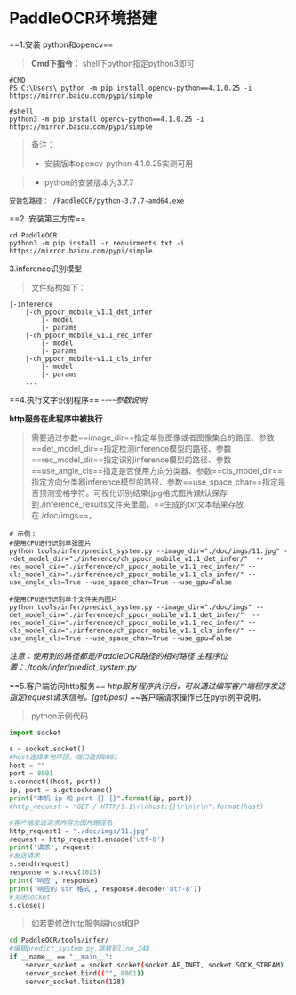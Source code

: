 # PaddleOCR环境搭建

==1.安装 python和opencv==
> **Cmd下指令：**
shell下python指定python3即可
```
#CMD
PS C:\Users\ python -m pip install opencv-python==4.1.0.25 -i https://mirror.baidu.com/pypi/simple
```
```
#shell
python3 -m pip install opencv-python==4.1.0.25 -i https://mirror.baidu.com/pypi/simple
```

>备注：
>- 安装版本opencv-python 4.1.0.25实测可用

>- python的安装版本为3.7.7
```
安装包路径： /PaddleOCR/python-3.7.7-amd64.exe
```

==2. 安装第三方库==
```
cd PaddleOCR
python3 -m pip install -r requirments.txt -i https://mirror.baidu.com/pypi/simple
```
3.inference识别模型
>文件结构如下：
```
|-inference
    |-ch_ppocr_mobile_v1.1_det_infer
        |- model
        |- params
    |-ch_ppocr_mobile_v1.1_rec_infer
        |- model
        |- params
    |-ch_ppocr_mobile-v1.1_cls_infer
        |- model
        |- params
    ...
```

==4.执行文字识别程序==
----*参数说明*

**http服务在此程序中被执行**
>需要通过参数==image_dir==指定单张图像或者图像集合的路径、参数==det_model_dir==指定检测inference模型的路径、参数==rec_model_dir==指定识别inference模型的路径、参数==use_angle_cls==指定是否使用方向分类器、参数==cls_model_dir==指定方向分类器inference模型的路径、参数==use_space_char==指定是否预测空格字符。可视化识别结果(jpg格式图片)默认保存到./inference_results文件夹里面。==生成的txt文本结果存放在./doc/imgs==。

```
# 示例： 
#使用CPU进行识别单张图片
python tools/infer/predict_system.py --image_dir="./doc/imgs/11.jpg" --det_model_dir="./inference/ch_ppocr_mobile_v1.1_det_infer/"  --rec_model_dir="./inference/ch_ppocr_mobile_v1.1_rec_infer/" --cls_model_dir="./inference/ch_ppocr_mobile_v1.1_cls_infer/" --use_angle_cls=True --use_space_char=True --use_gpu=False

#使用CPU进行识别单个文件夹内图片
python tools/infer/predict_system.py --image_dir="./doc/imgs" --det_model_dir="./inference/ch_ppocr_mobile_v1.1_det_infer/"  --rec_model_dir="./inference/ch_ppocr_mobile_v1.1_rec_infer/" --cls_model_dir="./inference/ch_ppocr_mobile_v1.1_cls_infer/" --use_angle_cls=True --use_space_char=True --use_gpu=False
```
*注意：使用到的路径都是/PaddleOCR路径的相对路径*
*主程序位置：./tools/infer/predict_system.py*

==5.客户端访问http服务==
*http服务程序执行后，可以通过编写客户端程序发送指定request请求信号。(get/post)* ~~客户端请求操作已在py示例中说明。
>python示例代码
```py
import socket

s = socket.socket()
#host选择本地环回，端口选择8001
host = ""
port = 8001
s.connect((host, port))
ip, port = s.getsockname()
print("本机 ip 和 port {} {}".format(ip, port))
#http_request = "GET / HTTP/1.1\r\nhost:{}\r\n\r\n".format(host)

#客户端发送请求内容为图片路径名
http_request1 = "./doc/imgs/11.jpg"
request = http_request1.encode('utf-8')
print('请求', request)
#发送请求
s.send(request)
response = s.recv(1023)
print('响应', response)
print('响应的 str 格式', response.decode('utf-8'))
#关闭socket
s.close()
```

>如若要修改http服务端host和IP
```sh
cd PaddleOCR/tools/infer/
#编辑predict_system.py,跳转到line_248
if __name__ == "__main__":
    server_socket = socket.socket(socket.AF_INET, socket.SOCK_STREAM)
    server_socket.bind(("", 8001))
    server_socket.listen(128)
```

